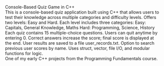 Console-Based Quiz Game in C++
<br>
This is a console-based quiz application built using C++ that allows users to test their knowledge across multiple categories and difficulty levels.
Offers two levels: Easy and Hard.
Each level includes three categories:
Easy: Capitals, General Knowledge, Maths
Hard: Programming, Science, History
Each quiz contains 15 multiple-choice questions.
Users can quit anytime by entering 0.
Correct answers increase the score; final score is displayed at the end.
User results are saved to a file user_records.txt.
Option to search previous user scores by name.
Uses struct, vector, file I/O, and modular functions for logic.
<br>
One of my early C++ projects from the Programming Fundamentals course.

